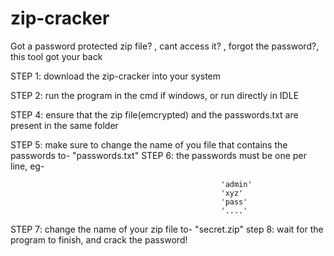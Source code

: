 # zip-cracker
Got a password protected zip file? , cant access it? , forgot the password?, this tool got your back


STEP 1:  download the zip-cracker into your system

STEP 2:  run the program in the cmd if windows, or run directly in IDLE

STEP 4:  ensure that the zip file(emcrypted) and the passwords.txt are
         present in the same folder
         
STEP 5:  make sure to change the name of you file that contains the passwords to- "passwords.txt"
STEP 6:  the passwords must be one per line, eg-
                                                
                                                
                                                   'admin'
                                                   'xyz'
                                                   'pass'
                                                   '....'
                                                   
                                         
                                                   
                                                   
STEP 7: change the name of your zip file to- "secret.zip"
step 8: wait for the program to finish, and crack the password!
